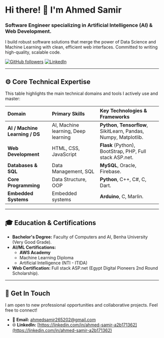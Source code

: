 # Hi there! 👋 I'm Ahmed Samir

### Software Engineer specializing in **Artificial Intelligence (AI)** & **Web Development**.

I build robust software solutions that merge the power of Data Science and Machine Learning with clean, efficient web interfaces. Committed to writing high-quality, scalable code.

[![GitHub followers](https://img.shields.io/github/followers/Ahmed8042?style=social)](https://github.com/Ahmed8042)
[![LinkedIn](https://img.shields.io/badge/LinkedIn-Connect-0077B5?style=flat-square&logo=linkedin)](https://linkedin.com/in/ahmed-samir-a2b171362)

---

## ⚙️ Core Technical Expertise

This table highlights the main technical domains and tools I actively use and master:

| Domain | Primary Skills | Key Technologies & Frameworks |
| :--- | :--- | :--- |
| **AI / Machine Learning / DS** | AI, Machine learning, Deep learning | **Python**, **Tensorflow**, SikitLearn, Pandas, Numpy, Matplotlib. |
| **Web Development** | HTML, CSS, JavaScript | **Flask** (Python), BootStrap, PHP, Full stack ASP.net. |
| **Databases & SQL** | Data Management, SQL | **MySQL**, Oracle, Firebase. |
| **Core Programming** | Data Structure, OOP | **Python**, C++, C#, C, Dart. |
| **Embedded Systems** | Embedded systems | **Arduino**, C, Marlin. |

---

## 🎓 Education & Certifications

* **Bachelor's Degree:** Faculty of Computers and AI, Benha University (Very Good Grade).
* **AI/ML Certifications:**
    * **AWS Academy**
    * Machine Learning Diploma
    * Artificial Intelligence (NTI - ITIDA)
* **Web Certification:** Full stack ASP.net (Egypt Digital Pioneers 2nd Round Scholarship).

---

## 🔗 Get In Touch

I am open to new professional opportunities and collaborative projects. Feel free to connect!

* 📧 **Email:** ahmedsamir265202@gmail.com
* 🌐 **LinkedIn:** [https://linkedin.com/in/ahmed-samir-a2b171362](https://linkedin.com/in/ahmed-samir-a2b171362)

